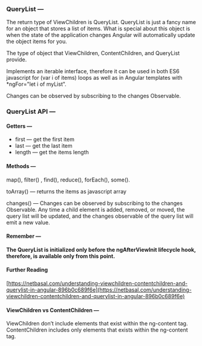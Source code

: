### QueryList —

The return type of ViewChildren is QueryList. QueryList is just a fancy name for an object that stores a list of items. What is special about this object is when the state of the application changes Angular will automatically update the object items for you.

The type of object that ViewChildren, ContentChildren, and QueryList provide.

Implements an iterable interface, therefore it can be used in both ES6 javascript for (var i of items) loops as well as in Angular templates with \*ngFor="let i of myList".

Changes can be observed by subscribing to the changes Observable.

### QueryList API —

#### Getters —

- first — get the first item
- last — get the last item
- length — get the items length

#### Methods —

map(), filter() , find(), reduce(), forEach(), some().

toArray() — returns the items as javascript array

changes() — Changes can be observed by subscribing to the changes Observable. Any time a child element is added, removed, or moved, the query list will be updated, and the changes observable of the query list will emit a new value.

#### Remember —

**The QueryList is initialized only before the ngAfterViewInit lifecycle hook, therefore, is available only from this point.**

#### Further Reading

[https://netbasal.com/understanding-viewchildren-contentchildren-and-querylist-in-angular-896b0c689f6e](https://netbasal.com/understanding-viewchildren-contentchildren-and-querylist-in-angular-896b0c689f6e)

#### ViewChildren vs ContentChildren —

ViewChildren don’t include elements that exist within the ng-content tag.
ContentChildren includes only elements that exists within the ng-content tag.
